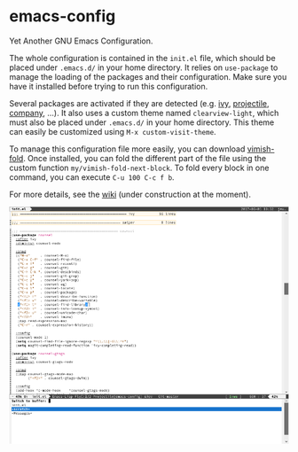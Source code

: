 # emacs-config
Yet Another GNU Emacs Configuration.

The whole configuration is contained in the `init.el` file, which should be placed under `.emacs.d/` in your home directory. It relies on `use-package` to manage the loading of the packages and their configuration. Make sure you have it installed before trying to run this configuration.

Several packages are activated if they are detected (e.g. [ivy](https://github.com/abo-abo/swiper), [projectile](https://github.com/bbatsov/projectile), [company](https://github.com/company-mode/company-mode), ...). It also uses a custom theme
named `clearview-light`,  which must also be placed under `.emacs.d/` in your home directory. This theme can easily be customized using `M-x custom-visit-theme`.

To manage this configuration file more easily, you can download [vimish-fold](https://github.com/mrkkrp/vimish-fold). Once installed, you can fold the different part of the file using the custom function `my/vimish-fold-next-block`. To fold every block in one command, you can execute `C-u 100 C-c f b`.

For more details, see the [wiki](../../wiki) (under construction at the moment).

![alt tag](screenshot-emacs.png)
